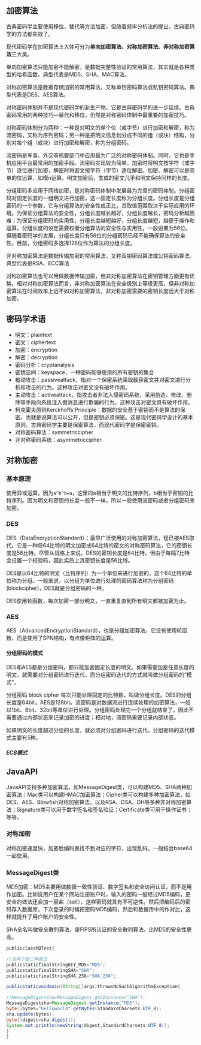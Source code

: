 ## 加密算法

古典密码学主要使用移位、替代等方法加密，但随着频率分析法的提出，古典密码学的方法都失效了。

现代密码学在加密算法上大体可分为**单向加密算法、对称加密算法、非对称加密算法**三大类。

单向加密算法只能加密不能解密，是数据完整性验证的常用算法，其实就是各种类型的哈希函数。典型代表是MD5、SHA、MAC算法。

对称加密算法是数据存储加密的常用算法，又称单钥密码算法或私钥密码算法。典型代表是DES、AES算法。

对称密码体制并不是现代密码学的新生产物，它是古典密码学的进一步延续。古典密码常用的两种技巧—替代和移位，仍然是对称密码体制中最重要的加密技巧。

对称密码体制分为两种：一种是对明文的单个位（或字节）进行加密和解密，称为流密码，又称为序列密码；另一种是把明文信息划分成不同的组（或块）结构，分别对每个组（或块）进行加密和解密，称为分组密码。

流密码是军事、外交等机要部门中应用最为广泛的对称密码体制。同时，它也是手机应用平台最常用的加密手段。流密码实现较为简单，加密时将明文按字符（或字节）逐位进行加密，解密时将密文按字符（字节）逐位解密。加密、解密可以是简单的位运算，如模n运算。明文加密后，生成的密文几乎和明文保持同样的长度。

分组密码多应用于网络加密，是对称密码体制中发展最为完善的密码体制。分组密码对固定长度的一组明文进行加密，这一固定长度称为分组长度。分组长度是分组密码的一个参数，它与分组算法的安全性成正比，其取值范围取决于实际应用的环境。为保证分组算法的安全性，分组长度越长越好，分组长度越长，密码分析越困难；为保证分组密码的实用性，分组长度越短越好，分组长度越短，越便于操作和运算。分组长度的设定需要权衡分组算法的安全性与实用性，一般设置为56位。但随着密码学的发展，分组长度只有56位的分组密码已经不能确保算法的安全性。目前，分组密码多选择128位作为算法的分组长度。

非对称加密算法是数据传输加密的常用算法，又称双钥密码算法或公钥密码算法。典型代表是RSA、ECC算法

对称加密算法也可以用做数据传输加密，但非对称加密算法在密钥管理方面更有优势。相对对称加密算法而言，非对称加密算法在安全级别上等级更高，但非对称加密算法在时间效率上远不如对称加密算法，非对称加密需要的密钥长度远大于对称加密。

## 密码学术语

* 明文：plaintext
* 密文：ciphertext
* 加密：encryption
* 解密：decryption
* 密码分析：cryptanalysis
* 密钥空间：keyspace，一种密码能够使用的所有密钥的集合
* 被动攻击：passiveattack，指对一个保密系统采取截获密文并对密文进行分析和攻击的行为。这种攻击对密文没有破坏作用。
* 主动攻击：activeattack，指攻击者非法入侵密码系统，采用伪造、修改、删除等手段向系统注入假消息进行欺骗的行为。这种攻击对密文具有破坏作用。
* 柯克霍夫原则Kerckhoffs'Principle：数据的安全基于密钥而不是算法的保密。也就是说算法可以公开，但是密钥必须保密。这是现代密码学设计的基本原则。古典密码学主要是保密算法，而现代密码学是保密密钥。
* 对称密码算法：symmetriccipher
* 非对称密码系统：asymmetriccipher

## 对称加密

### 基本原理

使用异或运算，因为`a^b^b=a`，这里的a相当于明文的比特序列，b相当于密钥的比特序列。因为明文和密钥的长度一般不一样，所以一般使用流密码或者分组密码来加密。

### DES

DES（DataEncryptionStandard）：最早广泛使用的对称加密算法，现已被AES取代。它是一种将64比特的明文加密成64比特的密文的对称密码算法，它的密钥长度是56比特。尽管从规格上来说，DES的密钥长度是64比特，但由于每隔7比特会设置一个校验码，因此实质上其密钥长度是56比特。

DES是以64比特的明文（比特序列）为一个单位来进行加密的，这个64比特的单位称为分组。一般来说，以分组为单位进行处理的密码算法称为分组密码(blockcipher)，DES就是分组密码的一种。

DES使用轮函数，每次加密一部分明文，一直重复直到所有明文都被加密为止。

### AES

AES（AdvancedEncryptionStandard），也是分组加密算法，它没有使用轮函数，而是使用了SPN结构，有点像矩阵的运算。

#### 分组密码的模式

DES和AES都是分组密码，都只能加密固定长度的明文。如果需要加密任意长度的明文，就需要对分组密码进行迭代，而分组密码迭代的方式就叫做分组密码的”模式“。

分组密码 block cipher 每次只能处理固定的比特数，叫做分组长度。DES的分组长度是64bit，AES是128bit。流密码是对数据流进行连续处理的加密算法，一般以1bit、8bit、32bit等单位进行处理。分组密码处理完一个分组就结束了，因此不需要通过内部状态来记录加密的进度；相对地，流密码需要记录内部状态。

如果明文的长度超过分组的长度，就必须对分组密码进行迭代，分组密码的迭代模式主要有5种。

##### ECB模式


## JavaAPI

JavaAPI支持多种加密算法。如MessageDigest类，可以构建MD5、SHA两种加密算法；Mac类可以构建HMAC加密算法；Cipher类可以构建多种加密算法，如DES、AES、Blowfish对称加密算法，以及RSA、DSA、DH等多种非对称加密算法；Signature类可以用于数字签名和签名验证；Certificate类可用于操作证书；等等。

### 对称加密

对称加密速度快，加密后编码表找不到对应的字符，出现乱码。一般结合base64一起使用。

### MessageDigest类

MD5加密：MD5主要用做数据一致性验证、数字签名和安全访问认证，而不是用作加密。比如说用户在某个网站注册账户时，输入的密码一般经过MD5编码，更安全的做法还会加一层盐（salt），这样密码就具有不可逆性。然后把编码后的密码存入数据库，下次登录的时候把密码MD5编码，然后和数据库中的作对比，这样就提升了用户账户的安全性。

SHA全名叫做安全散列算法，是FIPS所认证的安全散列算法，比MD5的安全性更高。

```java
publicclassMDTest{

//支持下面三种算法
publicstaticfinalStringKEY_MD5="MD5";
publicstaticfinalStringSHA="SHA";
publicstaticfinalStringSHA_256="SHA_256";

publicstaticvoidmain(String[]args)throwsNoSuchAlgorithmException{

//MessageDigestsha=MessageDigest.getInstance("SHA");
MessageDigestsha=MessageDigest.getInstance("MD5");
byte[]bytes="helloworld".getBytes(StandardCharsets.UTF_8);
sha.update(bytes);
byte[]digest=sha.digest();
System.out.println(newString(digest,StandardCharsets.UTF_8));
}
}
```

